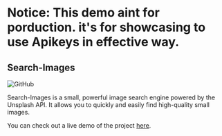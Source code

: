 # **Notice:** This demo aint for porduction. it's for showcasing to use Apikeys in effective way.
## Search-Images 

![GitHub](https://img.shields.io/github/license/SOMATECH-20/Search-Images)

Search-Images is a small, powerful image search engine powered by the Unsplash API. It allows you to quickly and easily find high-quality small images.

You can check out a live demo of the project [here](https://somatech-20.github.io/Search-Images/).
